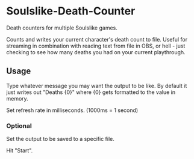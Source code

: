 # Soulslike-Death-Counter
Death counters for multiple Soulslike games.

Counts and writes your current character's death count to file. Useful for streaming in combination with reading text from file in OBS, or hell - just checking to see how many deaths you had on your current playthrough.

## Usage
Type whatever message you may want the output to be like. By default it just writes out "Deaths {0}" where {0} gets formatted to the value in memory.

Set refresh rate in milliseconds. (1000ms = 1 second)

### Optional ###
Set the output to be saved to a specific file.

Hit "Start".
